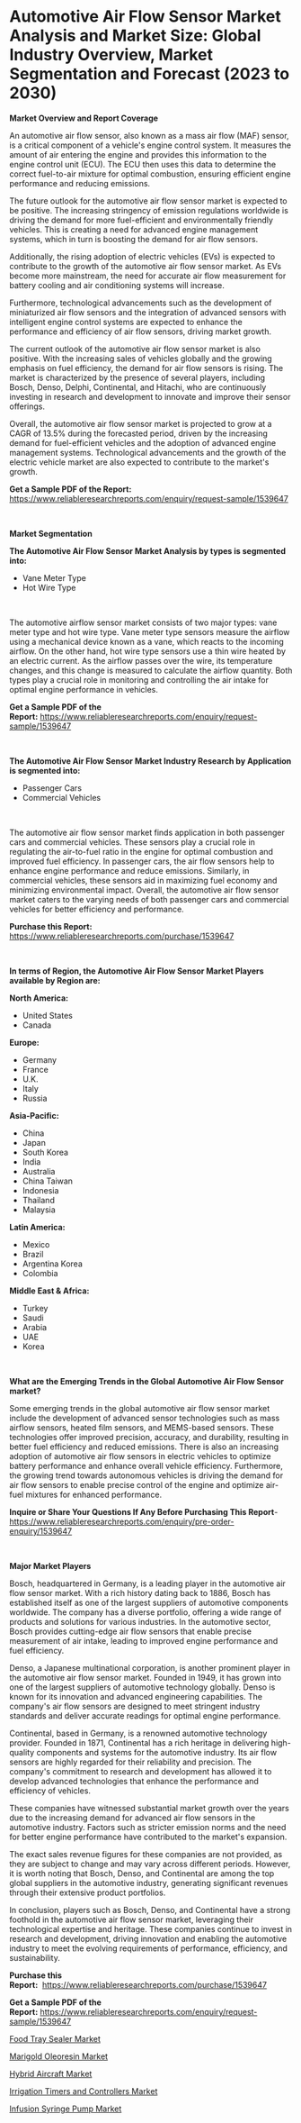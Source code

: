 <p><h1>Automotive Air Flow Sensor Market Analysis and Market Size: Global Industry Overview, Market Segmentation and Forecast (2023 to 2030)</h1></p><p><strong>Market Overview and Report Coverage</strong></p>
<p><p>An automotive air flow sensor, also known as a mass air flow (MAF) sensor, is a critical component of a vehicle's engine control system. It measures the amount of air entering the engine and provides this information to the engine control unit (ECU). The ECU then uses this data to determine the correct fuel-to-air mixture for optimal combustion, ensuring efficient engine performance and reducing emissions.</p><p>The future outlook for the automotive air flow sensor market is expected to be positive. The increasing stringency of emission regulations worldwide is driving the demand for more fuel-efficient and environmentally friendly vehicles. This is creating a need for advanced engine management systems, which in turn is boosting the demand for air flow sensors.</p><p>Additionally, the rising adoption of electric vehicles (EVs) is expected to contribute to the growth of the automotive air flow sensor market. As EVs become more mainstream, the need for accurate air flow measurement for battery cooling and air conditioning systems will increase.</p><p>Furthermore, technological advancements such as the development of miniaturized air flow sensors and the integration of advanced sensors with intelligent engine control systems are expected to enhance the performance and efficiency of air flow sensors, driving market growth.</p><p>The current outlook of the automotive air flow sensor market is also positive. With the increasing sales of vehicles globally and the growing emphasis on fuel efficiency, the demand for air flow sensors is rising. The market is characterized by the presence of several players, including Bosch, Denso, Delphi, Continental, and Hitachi, who are continuously investing in research and development to innovate and improve their sensor offerings.</p><p>Overall, the automotive air flow sensor market is projected to grow at a CAGR of 13.5% during the forecasted period, driven by the increasing demand for fuel-efficient vehicles and the adoption of advanced engine management systems. Technological advancements and the growth of the electric vehicle market are also expected to contribute to the market's growth.</p></p>
<p><strong>Get a Sample PDF of the Report:</strong> <a href="https://www.reliableresearchreports.com/enquiry/request-sample/1539647">https://www.reliableresearchreports.com/enquiry/request-sample/1539647</a></p>
<p>&nbsp;</p>
<p><strong>Market Segmentation</strong></p>
<p><strong>The Automotive Air Flow Sensor Market Analysis by types is segmented into:</strong></p>
<p><ul><li>Vane Meter Type</li><li>Hot Wire Type</li></ul></p>
<p>&nbsp;</p>
<p><p>The automotive airflow sensor market consists of two major types: vane meter type and hot wire type. Vane meter type sensors measure the airflow using a mechanical device known as a vane, which reacts to the incoming airflow. On the other hand, hot wire type sensors use a thin wire heated by an electric current. As the airflow passes over the wire, its temperature changes, and this change is measured to calculate the airflow quantity. Both types play a crucial role in monitoring and controlling the air intake for optimal engine performance in vehicles.</p></p>
<p><strong>Get a Sample PDF of the Report:</strong>&nbsp;<a href="https://www.reliableresearchreports.com/enquiry/request-sample/1539647">https://www.reliableresearchreports.com/enquiry/request-sample/1539647</a></p>
<p>&nbsp;</p>
<p><strong>The Automotive Air Flow Sensor Market Industry Research by Application is segmented into:</strong></p>
<p><ul><li>Passenger Cars</li><li>Commercial Vehicles</li></ul></p>
<p>&nbsp;</p>
<p><p>The automotive air flow sensor market finds application in both passenger cars and commercial vehicles. These sensors play a crucial role in regulating the air-to-fuel ratio in the engine for optimal combustion and improved fuel efficiency. In passenger cars, the air flow sensors help to enhance engine performance and reduce emissions. Similarly, in commercial vehicles, these sensors aid in maximizing fuel economy and minimizing environmental impact. Overall, the automotive air flow sensor market caters to the varying needs of both passenger cars and commercial vehicles for better efficiency and performance.</p></p>
<p><strong>Purchase this Report:</strong>&nbsp; <a href="https://www.reliableresearchreports.com/purchase/1539647">https://www.reliableresearchreports.com/purchase/1539647</a></p>
<p>&nbsp;</p>
<p><strong>In terms of Region, the Automotive Air Flow Sensor Market Players available by Region are:</strong></p>
<p>
    <p> <strong> North America: </strong>
        <ul>
            <li>United States</li>
            <li>Canada</li>
        </ul>
        </p> 
    <p> <strong> Europe: </strong>
        <ul>
            <li>Germany</li>
            <li>France</li>
            <li>U.K.</li>
            <li>Italy</li>
            <li>Russia</li>
        </ul>
        </p> 
    <p> <strong> Asia-Pacific: </strong>
        <ul>
            <li>China</li>
            <li>Japan</li>
            <li>South Korea</li>
            <li>India</li>
            <li>Australia</li>
            <li>China Taiwan</li>
            <li>Indonesia</li>
            <li>Thailand</li>
            <li>Malaysia</li>
        </ul>
        </p> 
    <p> <strong> Latin America: </strong>
        <ul>
            <li>Mexico</li>
            <li>Brazil</li>
            <li>Argentina Korea</li>
            <li>Colombia</li>
        </ul>
        </p> 
    <p> <strong> Middle East & Africa: </strong>
        <ul>
            <li>Turkey</li>
            <li>Saudi</li>
            <li>Arabia</li>
            <li>UAE</li>
            <li>Korea</li>
        </ul>
    </p>
    </p>
<p>&nbsp;</p>
<p><strong>What are the Emerging Trends in the Global Automotive Air Flow Sensor market?</strong></p>
<p><p>Some emerging trends in the global automotive air flow sensor market include the development of advanced sensor technologies such as mass airflow sensors, heated film sensors, and MEMS-based sensors. These technologies offer improved precision, accuracy, and durability, resulting in better fuel efficiency and reduced emissions. There is also an increasing adoption of automotive air flow sensors in electric vehicles to optimize battery performance and enhance overall vehicle efficiency. Furthermore, the growing trend towards autonomous vehicles is driving the demand for air flow sensors to enable precise control of the engine and optimize air-fuel mixtures for enhanced performance.</p></p>
<p><strong>Inquire or Share Your Questions If Any Before Purchasing This Report</strong>- <a href="https://www.reliableresearchreports.com/enquiry/pre-order-enquiry/1539647">https://www.reliableresearchreports.com/enquiry/pre-order-enquiry/1539647</a></p>
<p>&nbsp;</p>
<p><strong>Major Market Players</strong></p>
<p><p>Bosch, headquartered in Germany, is a leading player in the automotive air flow sensor market. With a rich history dating back to 1886, Bosch has established itself as one of the largest suppliers of automotive components worldwide. The company has a diverse portfolio, offering a wide range of products and solutions for various industries. In the automotive sector, Bosch provides cutting-edge air flow sensors that enable precise measurement of air intake, leading to improved engine performance and fuel efficiency.</p><p>Denso, a Japanese multinational corporation, is another prominent player in the automotive air flow sensor market. Founded in 1949, it has grown into one of the largest suppliers of automotive technology globally. Denso is known for its innovation and advanced engineering capabilities. The company's air flow sensors are designed to meet stringent industry standards and deliver accurate readings for optimal engine performance.</p><p>Continental, based in Germany, is a renowned automotive technology provider. Founded in 1871, Continental has a rich heritage in delivering high-quality components and systems for the automotive industry. Its air flow sensors are highly regarded for their reliability and precision. The company's commitment to research and development has allowed it to develop advanced technologies that enhance the performance and efficiency of vehicles.</p><p>These companies have witnessed substantial market growth over the years due to the increasing demand for advanced air flow sensors in the automotive industry. Factors such as stricter emission norms and the need for better engine performance have contributed to the market's expansion.</p><p>The exact sales revenue figures for these companies are not provided, as they are subject to change and may vary across different periods. However, it is worth noting that Bosch, Denso, and Continental are among the top global suppliers in the automotive industry, generating significant revenues through their extensive product portfolios.</p><p>In conclusion, players such as Bosch, Denso, and Continental have a strong foothold in the automotive air flow sensor market, leveraging their technological expertise and heritage. These companies continue to invest in research and development, driving innovation and enabling the automotive industry to meet the evolving requirements of performance, efficiency, and sustainability.</p></p>
<p><strong>Purchase this Report:</strong>&nbsp;&nbsp;<a href="https://www.reliableresearchreports.com/purchase/1539647">https://www.reliableresearchreports.com/purchase/1539647</a></p>
<p></p>
<p><strong>Get a Sample PDF of the Report:</strong>&nbsp;<a href="https://www.reliableresearchreports.com/enquiry/request-sample/1539647">https://www.reliableresearchreports.com/enquiry/request-sample/1539647</a></p>
<p><p><a href="https://medium.com/@omamuller06/food-tray-sealer-market-outlook-industry-overview-and-forecast-2023-to-2030-0e232f26db14">Food Tray Sealer Market</a></p><p><a href="https://www.linkedin.com/pulse/marigold-oleoresin-market-insights-players-forecast-till-s5dnf/">Marigold Oleoresin Market</a></p><p><a href="https://github.com/NorbertYates/Market-Research-Report-List-2/blob/main/hybrid-aircraft-market.md">Hybrid Aircraft Market</a></p><p><a href="https://medium.com/@eliasmann73/irrigation-timers-and-controllers-market-exploring-market-share-market-trends-and-future-growth-ec6e6b601b83">Irrigation Timers and Controllers Market</a></p><p><a href="https://www.linkedin.com/pulse/infusion-syringe-pump-market-share-amp-new-trends-analysis-dzpwf/">Infusion Syringe Pump Market</a></p></p>